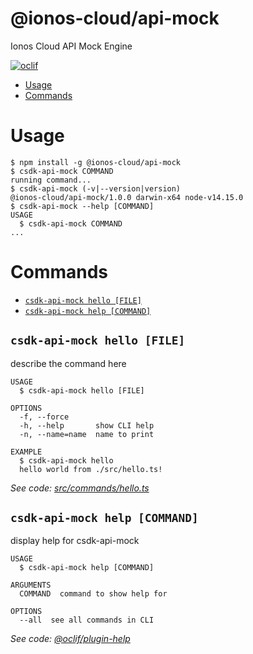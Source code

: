 @ionos-cloud/api-mock
=====================

Ionos Cloud API Mock Engine

[![oclif](https://img.shields.io/badge/cli-oclif-brightgreen.svg)](https://oclif.io)

<!-- toc -->
* [Usage](#usage)
* [Commands](#commands)
<!-- tocstop -->
# Usage
<!-- usage -->
```sh-session
$ npm install -g @ionos-cloud/api-mock
$ csdk-api-mock COMMAND
running command...
$ csdk-api-mock (-v|--version|version)
@ionos-cloud/api-mock/1.0.0 darwin-x64 node-v14.15.0
$ csdk-api-mock --help [COMMAND]
USAGE
  $ csdk-api-mock COMMAND
...
```
<!-- usagestop -->
# Commands
<!-- commands -->
* [`csdk-api-mock hello [FILE]`](#csdk-api-mock-hello-file)
* [`csdk-api-mock help [COMMAND]`](#csdk-api-mock-help-command)

## `csdk-api-mock hello [FILE]`

describe the command here

```
USAGE
  $ csdk-api-mock hello [FILE]

OPTIONS
  -f, --force
  -h, --help       show CLI help
  -n, --name=name  name to print

EXAMPLE
  $ csdk-api-mock hello
  hello world from ./src/hello.ts!
```

_See code: [src/commands/hello.ts](https://github.com/ionos-cloud/api-mock/blob/v1.0.0/src/commands/hello.ts)_

## `csdk-api-mock help [COMMAND]`

display help for csdk-api-mock

```
USAGE
  $ csdk-api-mock help [COMMAND]

ARGUMENTS
  COMMAND  command to show help for

OPTIONS
  --all  see all commands in CLI
```

_See code: [@oclif/plugin-help](https://github.com/oclif/plugin-help/blob/v3.2.1/src/commands/help.ts)_
<!-- commandsstop -->
